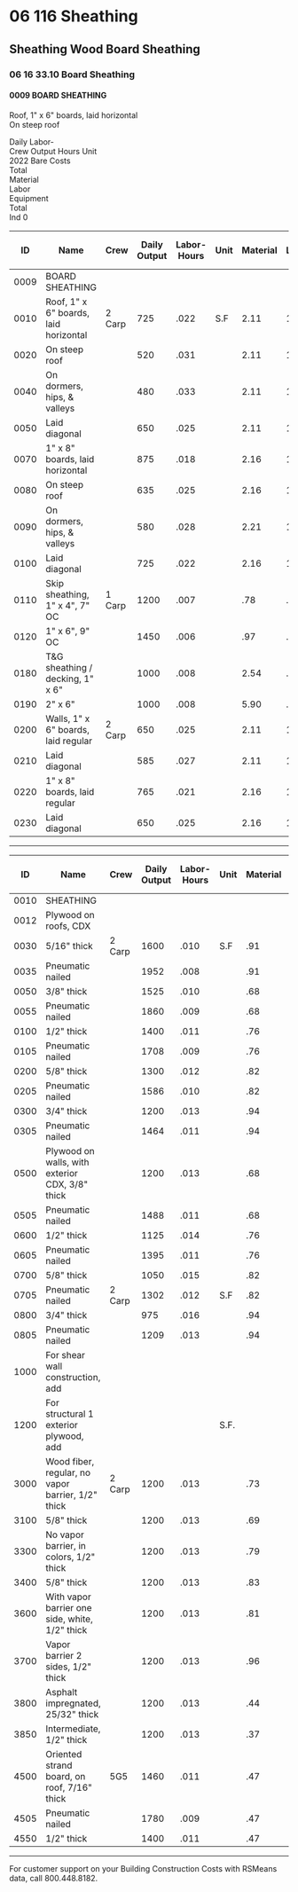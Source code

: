 # 06 116 Sheathing  
## Sheathing Wood Board Sheathing  
### 06 16 33.10 Board Sheathing  
#### 0009 BOARD SHEATHING

Roof, 1" x 6" boards, laid horizontal  
On steep roof  

Daily Labor-  
Crew Output Hours Unit  
2022 Bare Costs  
Total  
Material  
Labor  
Equipment  
Total  
Ind 0  

| ID    | Name                                                                 | Crew   | Daily Output | Labor-Hours | Unit | Material | Labor | Equipment | Total | Total Incl O&P |
|-------|----------------------------------------------------------------------|--------|--------------|-------------|------|----------|-------|-----------|-------|----------------|
| 0009  | BOARD SHEATHING                                                      |        |              |             |      |          |       |           |       |                |
| 0010  | Roof, 1" x 6" boards, laid horizontal                                | 2 Carp | 725          | .022        | S.F  | 2.11     | 1.24  |           | 3.35  | 44.            |
| 0020  | On steep roof                                                        |        | 520          | .031        |      | 2.11     | 1.73  |           | 3.84  | 4.             |
| 0040  | On dormers, hips, & valleys                                          |        | 480          | .033        |      | 2.11     | 1.88  |           | 3.99  | 5.             |
| 0050  | Laid diagonal                                                        |        | 650          | .025        |      | 2.11     | 1.39  |           | 3.50  | 4.             |
| 0070  | 1" x 8" boards, laid horizontal                                      |        | 875          | .018        |      | 2.16     | 1.03  |           | 3.19  | 3.             |
| 0080  | On steep roof                                                        |        | 635          | .025        |      | 2.16     | 1.42  |           | 3.58  | 4.             |
| 0090  | On dormers, hips, & valleys                                          |        | 580          | .028        |      | 2.21     | 1.55  |           | 3.76  | 4.             |
| 0100  | Laid diagonal                                                        |        | 725          | .022        |      | 2.16     | 1.24  |           | 3.40  | 4.             |
| 0110  | Skip sheathing, 1" x 4", 7" OC                                       | 1 Carp | 1200         | .007        |      | .78      | .38   |           | 1.16  |                |
| 0120  | 1" x 6", 9" OC                                                       |        | 1450         | .006        |      | .97      | .31   |           | 1.28  |                |
| 0180  | T&G sheathing / decking, 1" x 6"                                     |        | 1000         | .008        |      | 2.54     | .45   |           | 2.99  | 3.             |
| 0190  | 2" x 6"                                                              |        | 1000         | .008        |      | 5.90     | .45   |           | 6.35  | 7.             |
| 0200  | Walls, 1" x 6" boards, laid regular                                  | 2 Carp | 650          | .025        |      | 2.11     | 1.39  |           | 3.50  | 4.3            |
| 0210  | Laid diagonal                                                        |        | 585          | .027        |      | 2.11     | 1.54  |           | 3.65  | 4.             |
| 0220  | 1" x 8" boards, laid regular                                         |        | 765          | .021        |      | 2.16     | 1.18  |           | 3.34  | 4.             |
| 0230  | Laid diagonal                                                        |        | 650          | .025        |      | 2.16     | 1.39  |           | 3.55  | 4.             |

---

| ID    | Name                                                                 | Crew   | Daily Output | Labor-Hours | Unit | Material | Labor | Equipment | Total | Total Incl O&P |
|-------|----------------------------------------------------------------------|--------|--------------|-------------|------|----------|-------|-----------|-------|----------------|
| 0010  | SHEATHING                                                            |        |              |             |      |          |       |           |       |                |
| 0012  | Plywood on roofs, CDX                                                |        |              |             |      |          |       |           |       |                |
| 0030  | 5/16" thick                                                          | 2 Carp | 1600         | .010        | S.F  | .91      | .56   |           | 1.47  | 1.             |
| 0035  | Pneumatic nailed                                                     |        | 1952         | .008        |      | .91      | .46   |           | 1.37  |                |
| 0050  | 3/8" thick                                                           |        | 1525         | .010        |      | .68      | .59   |           | 1.27  | 1.             |
| 0055  | Pneumatic nailed                                                     |        | 1860         | .009        |      | .68      | .48   |           | 1.16  | 1.             |
| 0100  | 1/2" thick                                                           |        | 1400         | .011        |      | .76      | .64   |           | 1.40  | 1.J            |
| 0105  | Pneumatic nailed                                                     |        | 1708         | .009        |      | .76      | .53   |           | 1.29  | 1.             |
| 0200  | 5/8" thick                                                           |        | 1300         | .012        |      | .82      | .69   |           | 1.51  | 1.             |
| 0205  | Pneumatic nailed                                                     |        | 1586         | .010        |      | .82      | .57   |           | 1.39  |                |
| 0300  | 3/4" thick                                                           |        | 1200         | .013        |      | .94      | .75   |           | 1.69  | 2.             |
| 0305  | Pneumatic nailed                                                     |        | 1464         | .011        |      | .94      | .62   |           | 1.56  | 1.             |
| 0500  | Plywood on walls, with exterior CDX, 3/8" thick                      |        | 1200         | .013        |      | .68      | .75   |           | 1.43  | 1.1            |
| 0505  | Pneumatic nailed                                                     |        | 1488         | .011        |      | .68      | .611  |           | 1.29  | 1.0            |
| 0600  | 1/2" thick                                                           |        | 1125         | .014        |      | .76      | .80   |           | 1.56  | 2.0            |
| 0605  | Pneumatic nailed                                                     |        | 1395         | .011        |      | .76      | .65   |           | 1.41  | 1.8            |
| 0700  | 5/8" thick                                                           |        | 1050         | .015        |      | .82      | .86   |           | 1.68  | 2.             |
| 0705  | Pneumatic nailed                                                     | 2 Carp | 1302         | .012        | S.F  | .82      | .69   |           | 1.51  | 1.9            |
| 0800  | 3/4" thick                                                           |        | 975          | .016        |      | .94      | .92   |           | 1.86  | 2.4            |
| 0805  | Pneumatic nailed                                                     |        | 1209         | .013        |      | .94      | .75   |           | 1.69  | 2.1            |
| 1000  | For shear wall construction, add                                     |        |              |             |      |          |       |           |       | 20 %           |
| 1200  | For structural 1 exterior plywood, add                               |        |              |             | S.F. |          |       |           |       | 10 %           |
| 3000  | Wood fiber, regular, no vapor barrier, 1/2" thick                    | 2 Carp | 1200         | .013        |      | .73      | .75   |           | 1.48  | 1.9            |
| 3100  | 5/8" thick                                                           |        | 1200         | .013        |      | .69      | .75   |           | 1.44  | 1.8            |
| 3300  | No vapor barrier, in colors, 1/2" thick                              |        | 1200         | .013        |      | .79      | .75   |           | 1.54  | 1.9            |
| 3400  | 5/8" thick                                                           |        | 1200         | .013        |      | .83      | .75   |           | 1.58  | 2.0            |
| 3600  | With vapor barrier one side, white, 1/2" thick                       |        | 1200         | .013        |      | .81      | .75   |           | 1.56  | 2.0            |
| 3700  | Vapor barrier 2 sides, 1/2" thick                                    |        | 1200         | .013        |      | .96      | .75   |           | 1.71  | 2.1            |
| 3800  | Asphalt impregnated, 25/32" thick                                    |        | 1200         | .013        |      | .44      | .75   |           | 1.19  | 1.6            |
| 3850  | Intermediate, 1/2" thick                                             |        | 1200         | .013        |      | .37      | .75   |           | 1.12  | 1.5            |
| 4500  | Oriented strand board, on roof, 7/16" thick                          | 5G5    | 1460         | .011        |      | .47      | .62   |           | 1.09  | 1.4            |
| 4505  | Pneumatic nailed                                                     |        | 1780         | .009        |      | .47      | .51   |           | .98   | 1.2            |
| 4550  | 1/2" thick                                                           |        | 1400         | .011        |      | .47      | .64   |           | 1.11  | 1.4            |

---

For customer support on your Building Construction Costs with RSMeans data, call 800.448.8182.